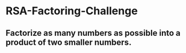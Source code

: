 # RSA-Factoring-Challenge
## Factorize as many numbers as possible into a product of two smaller numbers.
